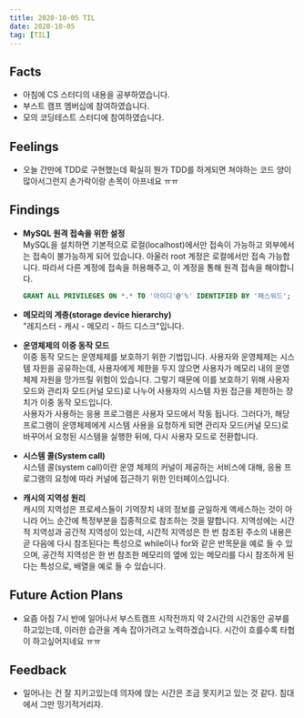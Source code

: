 ```yaml
---
title: 2020-10-05 TIL
date: 2020-10-05
tag: [TIL]
---
```


## Facts

- 아침에 CS 스터디의 내용을 공부하였습니다.
- 부스트 캠프 멤버십에 참여하였습니다.
- 모의 코딩테스트 스터디에 참여하였습니다.

## Feelings

- 오늘 간만에 TDD로 구현했는데 확실히 뭔가 TDD를 하게되면 쳐야하는 코드 양이 많아서그런지 손가락이랑 손목이 아프네요 ㅠㅠ

## Findings

- **MySQL 원격 접속을 위한 설정**  
  MySQL을 설치하면 기본적으로 로컬(localhost)에서만 접속이 가능하고 외부에서는 접속이 불가능하게 되어 있습니다. 아울러 root 계정은 로컬에서만 접속 가능합니다. 따라서 다른 계정에 접속을 허용해주고, 이 계정을 통해 원격 접속을 해야합니다.

    ```sql
    GRANT ALL PRIVILEGES ON *.* TO '아이디'@'%' IDENTIFIED BY '패스워드';
    ```

- **메모리의 계층(storage device hierarchy)**  
"레지스터 - 캐시 - 메모리 - 하드 디스크"입니다.
- **운영체제의 이중 동작 모드**  
이중 동작 모드는 운영체제를 보호하기 위한 기법입니다. 사용자와 운영체제는 시스템 자원을 공유하는데, 사용자에게 제한을 두지 않으면 사용자가 메모리 내의 운영체제 자원을 망가뜨릴 위험이 있습니다. 그렇기 때문에 이를 보호하기 위해 사용자 모드와 관리자 모드(커널 모드)로 나누어 사용자의 시스템 자원 접근을 제한하는 장치가 이중 동작 모드입니다.  
사용자가 사용하는 응용 프로그램은 사용자 모드에서 작동 됩니다. 그러다가, 해당 프로그램이 운영체제에게 시스템 사용을 요청하게 되면 관리자 모드(커널 모드)로 바꾸어서 요청된 시스템을 실행한 뒤에, 다시 사용자 모드로 전환합니다.
- **시스템 콜(System call)**  
시스템 콜(system call)이란 운영 체제의 커널이 제공하는 서비스에 대해, 응용 프로그램의 요청에 따라 커널에 접근하기 위한 인터페이스입니다.
- **캐시의 지역성 원리**  
캐시의 지역성은 프로세스들이 기억장치 내의 정보를 균일하게 액세스하는 것이 아니라 어느 순간에 특정부분을 집중적으로 참조하는 것을 말합니다. 지역성에는 시간적 지역성과 공간적 지역성이 있는데, 시간적 지역성은 한 번 참조된 주소의 내용은 곧 다음에 다시 참조된다는 특성으로 while이나 for와 같은 반목문을 예로 들 수 있으며, 공간적 지역성은 한 번 참조한 메모리의 옆에 있는 메모리를 다시 참조하게 된다는 특성으로, 배열을 예로 들 수 있습니다.

## Future Action Plans

- 요즘 아침 7시 반에 일어나서 부스트캠프 시작전까지 약 2시간의 시간동안 공부를 하고있는데, 이러한 습관을 계속 잡아가려고 노력하겠습니다. 시간이 흐를수록 타협이 하고싶어지네요 ㅠㅠ

## Feedback

- 일어나는 건 잘 지키고있는데 의자에 앉는 시간은 조금 못지키고 있는 것 같다. 침대에서 그만 밍기적거리자.
